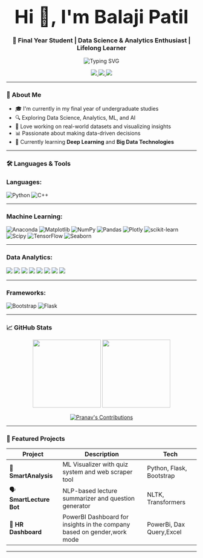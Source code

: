 <h1 align="center"><strong><span style="font-size:50px;">Hi 👋, I'm Balaji Patil</span></strong></h1>

<h3 align="center">🚀 Final Year Student | Data Science & Analytics Enthusiast | Lifelong Learner</h3>
<p align="center">
  <img src="https://readme-typing-svg.demolab.com?font=Fira+Code&size=24&pause=1000&center=true&width=435&lines=Final+Year+Engineering+Student;Data+Science+%20+and+Analytics;Passionate+about+ML+%7C+AI+%7C+NLP;Loves+solving+problems" alt="Typing SVG" />
</p>


<p align="center">
  <a href="https://www.linkedin.com/in/balajipatil2703/" target="_blank">
    <img src="https://img.shields.io/badge/LinkedIn-blue?style=for-the-badge&logo=linkedin&logoColor=white" />
  </a>
  <a href="balajipatilstudy@gmail.com">
    <img src="https://img.shields.io/badge/Gmail-D14836?style=for-the-badge&logo=gmail&logoColor=white" />
  </a>
  <a href="http://balajipatilportfolio.netlify.app">
    <img src="https://img.shields.io/badge/Portfolio-000?style=for-the-badge&logo=vercel&logoColor=white" />
  </a>
</p>



---

### 🌟 About Me

- 🎓 I'm currently in my final year of undergraduate studies  
- 🔍 Exploring Data Science, Analytics, ML, and AI  
- 🧠 Love working on real-world datasets and visualizing insights  
- 📊 Passionate about making data-driven decisions  
- 🌱 Currently learning **Deep Learning** and **Big Data Technologies**

---

### 🛠️ Languages & Tools


<h3 align="left">Languages: </h3>

![Python](https://img.shields.io/badge/python-3670A0?style=for-the-badge&logo=python&logoColor=ffdd54)
![C++](https://img.shields.io/badge/c++-%2300599C.svg?style=for-the-badge&logo=c%2B%2B&logoColor=white)

---

<h3 align="left">Machine Learning: </h3>

![Anaconda](https://img.shields.io/badge/Anaconda-%2344A833.svg?style=for-the-badge&logo=anaconda&logoColor=white)
  ![Matplotlib](https://img.shields.io/badge/Matplotlib-%23ffffff.svg?style=for-the-badge&logo=Matplotlib&logoColor=black) 
  ![NumPy](https://img.shields.io/badge/numpy-%23013243.svg?style=for-the-badge&logo=numpy&logoColor=white) 
  ![Pandas](https://img.shields.io/badge/pandas-%23150458.svg?style=for-the-badge&logo=pandas&logoColor=white) 
  ![Plotly](https://img.shields.io/badge/Plotly-%233F4F75.svg?style=for-the-badge&logo=plotly&logoColor=white) 
  ![scikit-learn](https://img.shields.io/badge/scikit--learn-%23F7931E.svg?style=for-the-badge&logo=scikit-learn&logoColor=white) 
  ![Scipy](https://img.shields.io/badge/SciPy-%230C55A5.svg?style=for-the-badge&logo=scipy&logoColor=%white) 
  ![TensorFlow](https://img.shields.io/badge/TensorFlow-%23FF6F00.svg?style=for-the-badge&logo=TensorFlow&logoColor=white)
  ![Seaborn](https://img.shields.io/badge/Seaborn-%2300599C.svg?style=for-the-badge&logo=Seaborn&logoColor=white)





---

<h3 align="left">Data Analytics: </h3>

<p align="left">
  <img src="https://img.shields.io/badge/Python-FFD43B?style=for-the-badge&logo=python&logoColor=black" />
  <img src="https://img.shields.io/badge/SQL-336791?style=for-the-badge&logo=postgresql&logoColor=white" />
  <img src="https://img.shields.io/badge/R-276DC3?style=for-the-badge&logo=r&logoColor=white" />
  <img src="https://img.shields.io/badge/Pandas-2C2D72?style=for-the-badge&logo=pandas&logoColor=white" />
  <img src="https://img.shields.io/badge/Numpy-013243?style=for-the-badge&logo=numpy&logoColor=white" />
  <img src="https://img.shields.io/badge/Matplotlib-3776AB?style=for-the-badge&logo=matplotlib&logoColor=white" />
  <img src="https://img.shields.io/badge/PowerBI-F2C811?style=for-the-badge&logo=powerbi&logoColor=black" />
  <img src="https://img.shields.io/badge/Tableau-E67927?style=for-the-badge&logo=tableau&logoColor=white" />
</p>

---

<h3 align="left">Frameworks: </h3>

![Bootstrap](https://img.shields.io/badge/bootstrap-%238511FA.svg?style=for-the-badge&logo=bootstrap&logoColor=white) 
  ![Flask](https://img.shields.io/badge/flask-%23000.svg?style=for-the-badge&logo=flask&logoColor=white) 




---

### 📈 GitHub Stats

<p align="center">
  <img src="https://github-readme-stats.vercel.app/api?username=balajipatil27&show_icons=true&theme=tokyonight" height="180" />
  <img src="https://github-readme-stats.vercel.app/api/top-langs/?username=balajipatil27&layout=compact&theme=tokyonight" height="180"/>
</p>
<p align="center">
  <a href="https://github.com/PranavTyagi-3">
    <img src="https://github-profile-summary-cards.vercel.app/api/cards/profile-details?username=balajipatil27&theme=radical" alt="Pranav's Contributions"/>
  </a>
   
</p>

---



### 🌟 Featured Projects

| Project | Description | Tech |
|--------|-------------|------|
| 🧠 **SmartAnalysis** | ML Visualizer with quiz system and web scraper tool | Python, Flask, Bootstrap |
| 🗣️ **SmartLecture Bot** | NLP-based lecture summarizer and question generator | NLTK, Transformers |
| 🧠 **HR Dashboard** | PowerBI Dashboard for insights in the company based on gender,work mode | PowerBi, Dax Query,Excel |



---





